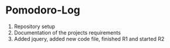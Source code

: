 # Pomodoro-Log

1. Repository setup
1. Documentation of the projects requirements
1. Added jquery, added new code file, finished R1 and started R2
